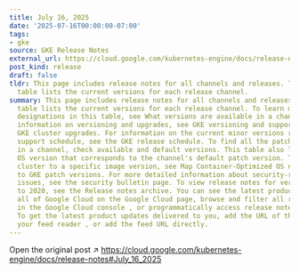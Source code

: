 ```yaml
---
title: July 16, 2025
date: '2025-07-16T00:00:00-07:00'
tags:
- gke
source: GKE Release Notes
external_url: https://cloud.google.com/kubernetes-engine/docs/release-notes#July_16_2025
post_kind: release
draft: false
tldr: This page includes release notes for all channels and releases. The following
  table lists the current versions for each release channel.
summary: This page includes release notes for all channels and releases. The following
  table lists the current versions for each release channel. To learn more about the
  designations in this table, see What versions are available in a channel. For general
  information on versioning and upgrades, see GKE versioning and support and About
  GKE cluster upgrades. For information on the current minor versions rollout and
  support schedule, see the GKE release schedule. To find all the patch versions available
  in a channel, check available and default versions. This table also lists the Container-Optimized
  OS version that corresponds to the channel's default patch version. To upgrade a
  cluster to a specific image version, see Map Container-Optimized OS node image versions
  to GKE patch versions. For more detailed information about security-related known
  issues, see the security bulletin page. To view release notes for versions prior
  to 2020, see the Release notes archive. You can see the latest product updates for
  all of Google Cloud on the Google Cloud page, browse and filter all release notes
  in the Google Cloud console , or programmatically access release notes in BigQuery.
  To get the latest product updates delivered to you, add the URL of this page to
  your feed reader , or add the feed URL directly.
---
```

Open the original post ↗ https://cloud.google.com/kubernetes-engine/docs/release-notes#July_16_2025
